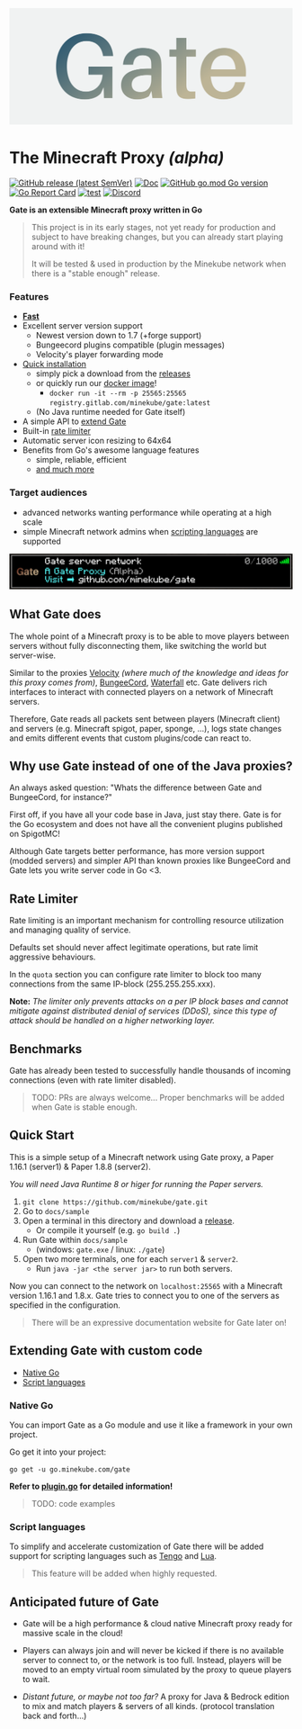 ![Logo](docs/images/cover3.png)

# The Minecraft Proxy _(alpha)_

[![GitHub release (latest SemVer)](https://img.shields.io/github/v/release/minekube/gate?sort=semver)](https://github.com/minekube/gate/releases)
[![Doc](https://img.shields.io/badge/go.dev-reference-007d9c?logo=go)](https://pkg.go.dev/go.minekube.com/gate)
[![GitHub go.mod Go version](https://img.shields.io/github/go-mod/go-version/minekube/gate?logo=go)](https://golang.org/doc/devel/release.html)
[![Go Report Card](https://goreportcard.com/badge/go.minekube.com/gate)](https://goreportcard.com/report/go.minekube.com/gate)
[![test](https://github.com/minekube/gate/workflows/test/badge.svg)](https://github.com/minekube/gate/actions?query=workflow%3Atest)
[![Discord](https://img.shields.io/discord/633708750032863232?logo=discord)](https://discord.gg/6vMDqWE)

**Gate is an extensible Minecraft proxy written in Go**

> This project is in its early stages, not yet ready for production and
> subject to have breaking changes,
> but you can already start playing around with it!
>
> It will be tested & used in production by the Minekube network when
> there is a "stable enough" release.

### Features

- [**Fast**](#benchmarks)
- Excellent server version support
    - Newest version down to 1.7 (+forge support)
    - Bungeecord plugins compatible (plugin messages)
    - Velocity's player forwarding mode
- [Quick installation](#quick-start)
    - simply pick a download from the [releases](https://github.com/minekube/gate/releases)
    - or quickly run our [docker image](https://gitlab.com/minekube/gate/container_registry)!
        - `docker run -it --rm -p 25565:25565 registry.gitlab.com/minekube/gate:latest`
    - (No Java runtime needed for Gate itself)
- A simple API to [extend Gate](#extending-gate-with-custom-code)
- Built-in [rate limiter](#rate-limiter)
- Automatic server icon resizing to 64x64
- Benefits from Go's awesome language features
    - simple, reliable, efficient
    - [and much more](https://golang.org/)

### Target audiences
- advanced networks wanting performance while operating at a high scale
- simple Minecraft network admins when [scripting languages](#script-languages)
are supported

![Server list](docs/images/server-list.png)

## What Gate does

The whole point of a Minecraft proxy is to be able to
move players between servers without fully disconnecting them,
like switching the world but server-wise.

Similar to the proxies
[Velocity](https://github.com/VelocityPowered/Velocity)
_(where much of the knowledge and ideas for this proxy comes from)_,
[BungeeCord](https://github.com/SpigotMC/BungeeCord),
[Waterfall](https://github.com/PaperMC/Waterfall) etc.
Gate delivers rich interfaces to interact with connected players
on a network of Minecraft servers.

Therefore, Gate reads all packets sent between
players (Minecraft client) and servers (e.g. Minecraft spigot, paper, sponge, ...),
logs state changes and emits different events that 
custom plugins/code can react to.

## Why use Gate instead of one of the Java proxies?

An always asked question: "Whats the difference between Gate and
BungeeCord, for instance?"

First off, if you have all your code base in Java, just stay there.
Gate is for the Go ecosystem and does not have all the convenient
plugins published on SpigotMC!

Although Gate targets better performance, has more version support
(modded servers) and simpler API than known proxies like BungeeCord
and Gate lets you write server code in Go <3.

## Rate Limiter

Rate limiting is an important mechanism for controlling
resource utilization and managing quality of service.

Defaults set should never affect legitimate operations,
but rate limit aggressive behaviours.

In the `quota` section you can configure rate limiter
to block too many connections from the same IP-block (255.255.255.xxx).
    
**Note:** _The limiter only prevents attacks on a per IP block bases
and cannot mitigate against distributed denial of services (DDoS), since this type
of attack should be handled on a higher networking layer._
    
## Benchmarks

Gate has already been tested to successfully handle thousands of incoming connections
(even with rate limiter disabled).

> TODO: PRs are always welcome...
> Proper benchmarks will be added when Gate is stable enough.

## Quick Start

This is a simple setup of a Minecraft network using Gate proxy,
a Paper 1.16.1 (server1) & Paper 1.8.8 (server2).

_You will need Java Runtime 8 or higer for running the Paper servers._

1. `git clone https://github.com/minekube/gate.git`
2. Go to `docs/sample`
3. Open a terminal in this directory
and download a [release](https://github.com/minekube/gate/releases).
    - Or compile it yourself (e.g. `go build .`)
4. Run Gate within `docs/sample`
    - (windows: `gate.exe` / linux: `./gate`)
5. Open two more terminals, one for each `server1` & `server2`.
    - Run `java -jar <the server jar>` to run both servers.
    
Now you can connect to the network on `localhost:25565`
with a Minecraft version 1.16.1 and 1.8.x.
Gate tries to connect you to one of the servers as specified in the configuration.

> There will be an expressive documentation website for Gate later on!

## Extending Gate with custom code

- [Native Go](#native-go)
- [Script languages](#script-languages)

### Native Go

You can import Gate as a Go module and use it like a framework
in your own project.

Go get it into your project:
```
go get -u go.minekube.com/gate
```

**Refer to [plugin.go](https://github.com/minekube/gate/blob/master/pkg/proxy/plugin.go)
for detailed information!**

> TODO: code examples

### Script languages

To simplify and accelerate customization of Gate there
will be added support for scripting languages such as
[Tengo](https://github.com/d5/tengo) and
[Lua](https://github.com/yuin/gopher-lua).

> This feature will be added when highly requested.

## Anticipated future of Gate

- Gate will be a high performance & cloud native Minecraft proxy
ready for massive scale in the cloud!

- Players can always join and will never be kicked if there is
no available server to connect to, or the network is too full.
Instead, players will be moved to an empty virtual room simulated
by the proxy to queue players to wait.

- _Distant future, or maybe not too far?_ A proxy for Java & Bedrock edition to mix and match players & servers of all kinds.
(protocol translation back and forth...)